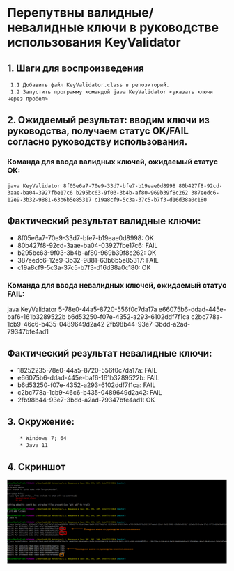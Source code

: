 # Перепутвны валидные/невалидные ключи в руководстве использования KeyValidator

## 1. Шаги для воспроизведения
     1.1 Добавить файл KeyValidator.class в репозиторий.
     1.2 Запустить программу командой java KeyValidator <указать ключи через пробел>
## 2. Ожидаемый результат: вводим ключи из руководства, получаем статус OK/FAIL согласно руководству использования.
### Команда для ввода валидных ключей, ожидаемый статус ОК:
    java KeyValidator 8f05e6a7-70e9-33d7-bfe7-b19eae0d8998 80b427f8-92cd-3aae-ba04-3927fbe17c6 b295bc63-9f03-3b4b-af80-969b39f8c262 387eedc6-12e9-3b32-9881-63b6b5e85317 c19a8cf9-5c3a-37c5-b7f3-d16d38a0c180
## Фактический результат валидные ключи:
* 8f05e6a7-70e9-33d7-bfe7-b19eae0d8998: OK
* 80b427f8-92cd-3aae-ba04-03927fbe17c6: FAIL
* b295bc63-9f03-3b4b-af80-969b39f8c262: OK
* 387eedc6-12e9-3b32-9881-63b6b5e85317: FAIL
* c19a8cf9-5c3a-37c5-b7f3-d16d38a0c180: OK

### Команда для ввода невалидных ключей, ожидаемый статус FAIL:
java KeyValidator 5-78e0-44a5-8720-556f0c7da17a e66075b6-ddad-445e-baf6-161b3289522b b6d53250-f07e-4352-a293-6102ddf7f1ca c2bc778a-1cb9-46c6-b435-0489649d2a42 2fb98b44-93e7-3bdd-a2ad-79347bfe4ad1

## Фактический результат невалидные ключи:
* 18252235-78e0-44a5-8720-556f0c7da17a: FAIL
* e66075b6-ddad-445e-baf6-161b3289522b: FAIL
* b6d53250-f07e-4352-a293-6102ddf7f1ca: FAIL
* c2bc778a-1cb9-46c6-b435-0489649d2a42: FAIL
* 2fb98b44-93e7-3bdd-a2ad-79347bfe4ad1: OK
## 3. Окружение:
        * Windows 7; 64
        * Java 11
## 4. Скриншот
![](https://github.com/shubartsova/KeyValidator/blob/master/%D0%9A%D0%BB%D1%8E%D1%87%D0%B8%20%D0%B2%D0%B0%D0%BB%D0%B8%D0%B4%D0%BD%D1%8B%D0%B5%20%D0%B8%20%D0%BD%D0%B5%D0%B2%D0%B0%D0%BB%D0%B8%D0%B4%D0%BD%D1%8B%D0%B5.png?raw=true.png)
